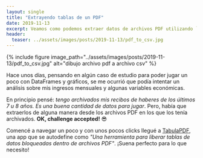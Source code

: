 ```yaml
---
layout: single
title: "Extrayendo tablas de un PDF"
date: 2019-11-13
excerpt: Veamos como podemos extraer datos de archivos PDF utilizando `tabula-py`.
header:
  teaser: ../assets/images/posts/2019-11-13/pdf_to_csv.jpg
---
```


{% include figure image_path="../assets/images/posts/2019-11-13/pdf_to_csv.jpg" alt="dibujo archivo pdf a archivo csv" %}

Hace unos días, pensando en algún caso de estudio para poder jugar un poco con DataFrames y gráficos, se me ocurrió que podía intentar un análisis sobre mis ingresos mensuales y algunas variables económicas.

En principio pensé: _tengo archivados mis recibos de haberes de los últimos 7 u 8 años. Es una buena cantidad de datos para jugar_. Pero, había que extraerlos de alguna manera desde los archivos PDF en los que los tenía archivados. **OK, challenge accepted!** 😎

Comencé a navegar un poco y con unos pocos clicks llegué a [TabulaPDF](https://tabula.technology/), una app que se autodefine como _"Una herramienta para liberar tablas de datos bloqueadas dentro de archivos PDF"_. ¡Suena perfecto para lo que necesito!
